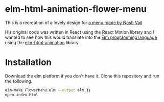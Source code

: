 # elm-html-animation-flower-menu

This is a recreation of a lovely design for [a menu made by Nash Vail](https://medium.com/@nashvail/a-gentle-introduction-to-react-motion-dc50dd9f2459#.bgck7roe9)

His original code was written in React using the React Motion library and I wanted to see how this would translate into the [Elm programming language](ttp://elm-lang.org/) using the [elm-html-animation](https://github.com/mdgriffith/elm-html-animation) library.


# Installation

Download the elm platform if you don't have it.  Clone this repository and run the following.

```bash
elm-make FlowerMenu.elm --output elm.js
open index.html
```